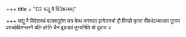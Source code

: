 +++
title = "02 यद्यु वै विदेशस्थम्"

+++
यद्यु वै विदेशस्थं पलाशदूतेन यत्र वेत्थ वनस्पत इत्येतयर्चा द्वौ पिण्डौ कृत्वा वीवधेऽभ्याधाय दूताय प्रयच्छेदिमन्तस्मै बलिं हरेति चैनं ब्रूयादयं तुभ्यमिति यो दूताय २